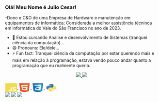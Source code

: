 ### Olá! Meu Nome é Julio Cesar!


-Dono e C&O de uma Empresa de Hardware e manutenção em equipamentos de informática; Considerada a melhor assistência técninca em informática do Vale do São Francisco no ano de 2023.
- 🌱 Estou cursando Analise e desenvolvimento de Sistemas (tranquei ciência da computação)...
- 😄 Pronouns: Ele/dele...
- ⚡ Fun fact: Tranquei ciência da computação por estar querendo mais e mais em relação à programação, estava vendo pouco andar quanto a programação que eu realmente queria.


<div align="center">
  <a href="https://github.com/JuliocesaProgrammer">
  <img height="180em" src="https://github-readme-stats.vercel.app/api?username=JuliocesaProgrammer&show_icons=true&theme=dark&include_all_commits=true&count_private=true"/>
  <img height="180em" src="https://github-readme-stats.vercel.app/api/top-langs/?username=JuliocesaProgrammer&layout=compact&langs_count=7&theme=dark"/>
</div>
<div style="display: inline_block"><br>
  <img align="center" alt="Rafa-Js" height="30" width="40" src="https://raw.githubusercontent.com/devicons/devicon/master/icons/javascript/javascript-plain.svg">
  <img align="center" alt="Rafa-HTML" height="30" width="40" src="https://raw.githubusercontent.com/devicons/devicon/master/icons/html5/html5-original.svg">
  <img align="center" alt="Rafa-CSS" height="30" width="40" src="https://raw.githubusercontent.com/devicons/devicon/master/icons/css3/css3-original.svg">
  <img align="center" alt="Rafa-Python" height="30" width="40" src="https://raw.githubusercontent.com/devicons/devicon/master/icons/python/python-original.svg">
</div>

<div>
 <a href="https://www.youtube.com/channel/UCAM3Mc78NllYZ3mN6yf1S2w" target="_blank"><img src="https://img.shields.io/badge/YouTube-FF0000?style=for-the-badge&logo=youtube&logoColor=white" target="_blank"></a>
  <a href="https://www.instagram.com/julioramos7776/" target="_blank"><img src="https://img.shields.io/badge/-Instagram-%23E4405F?style=for-the-badge&logo=instagram&logoColor=white" target="_blank"></a>
 	<a href="https://www.twitch.tv/ujuliodolol" target="_blank"><img src="https://img.shields.io/badge/Twitch-9146FF?style=for-the-badge&logo=twitch&logoColor=white" target="_blank"></a>
</div>  
